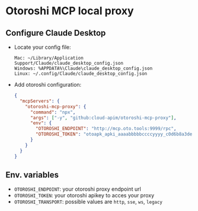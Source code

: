 # Otoroshi MCP local proxy

## Configure Claude Desktop

- Locate your config file:
  ```
  Mac: ~/Library/Application Support/Claude/claude_desktop_config.json
  Windows: %APPDATA%\Claude\claude_desktop_config.json
  Linux: ~/.config/Claude/claude_desktop_config.json
  ```
- Add otoroshi configuration:
  ```json
  {
    "mcpServers": {
      "otoroshi-mcp-proxy": {
        "command": "npx",
        "args": ["-y", "github:cloud-apim/otoroshi-mcp-proxy"],
        "env": {
          "OTOROSHI_ENDPOINT": "http://mcp.oto.tools:9999/rpc",
          "OTOROSHI_TOKEN": "otoapk_apki_aaaabbbbbccccyyyy_c0d6b8a3dec46307bf0939ea8862eb62d8"
        }
      }
    }
  }

## Env. variables

* `OTOROSHI_ENDPOINT`: your otoroshi proxy endpoint url
* `OTOROSHI_TOKEN`: your otoroshi apikey to acces your proxy
* `OTOROSHI_TRANSPORT`: possible values are `http`, `sse`, `ws`, `legacy`
